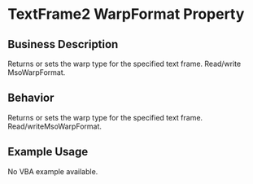 # TextFrame2 WarpFormat Property

## Business Description
Returns or sets the warp type for the specified text frame. Read/write MsoWarpFormat.

## Behavior
Returns or sets the warp type for the specified text frame. Read/writeMsoWarpFormat.

## Example Usage
No VBA example available.